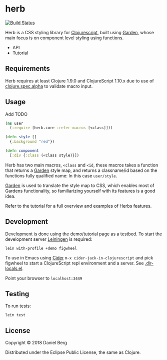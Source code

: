 # herb
[![Build Status](https://travis-ci.org/roosta/herb.svg?branch=master)](https://travis-ci.org/roosta/herb)

Herb is a CSS styling library for [Clojurescript](https://clojurescript.org/), built using [Garden](https://github.com/noprompt/garden), whose main focus is on component level styling using functions.

- API
- Tutorial

## Requirements
Herb requires at least Clojure 1.9.0 and ClojureScript 1.10.x due to use of [clojure.spec.alpha](https://cljs.github.io/api/cljs.spec.alpha/) to validate macro input.

## Usage
Add TODO

```clojure
(ns user
  (:require [herb.core :refer-macros [<class]]))

(defn style []
  {:background "red"})

(defn component
  [:div {:class (<class style)}])
```

Herb has two main macros, `<class` and `<id`, these macros takes a function that returns a [Garden](https://github.com/noprompt/garden) style map, and returns a classname/id based on the functions fully qualified name: In this case `user/style`.

[Garden](https://github.com/noprompt/garden) is used to translate the style map to CSS, which enables most of Gardens functionality, so familiarizing yourself with its features is a good idea.

Refer to the tutorial for a full overview and examples of Herbs features.

## Development
Development is done using the demo/tutorial page as a testbed. To start the development server [Leiningen](https://leiningen.org/) is required:
```shell
lein with-profile +demo figwheel
```

To use in Emacs using [Cider](https://github.com/clojure-emacs/cider) `m-x cider-jack-in-clojurescript` and pick figwheel to start a ClojureScript repl environment and a server. See [.dir-locals.el](https://github.com/roosta/herb/blob/master/.dir-locals.el).


Point your browser to `localhost:3449`

## Testing
To run tests:
```shell
lein test
```

## License

Copyright © 2018 Daniel Berg

Distributed under the Eclipse Public License, the same as Clojure.
